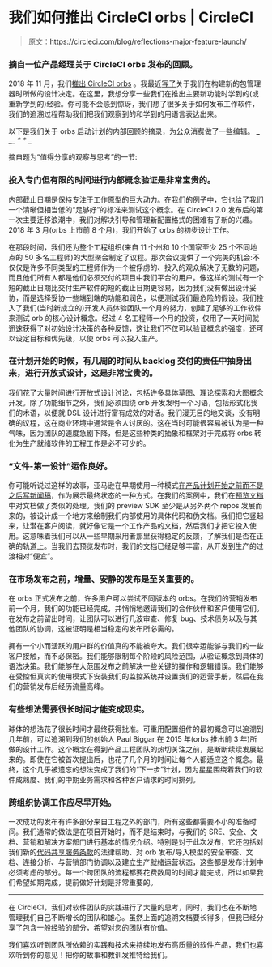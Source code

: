 # 我们如何推出 CircleCI orbs | CircleCI

> 原文：<https://circleci.com/blog/reflections-major-feature-launch/>

### 摘自一位产品经理关于 CircleCI orbs 发布的回顾。

2018 年 11 月，我们[推出 CircleCI orbs](https://circleci.com/blog/announcing-orbs-technology-partner-program/) 。我最近[写了](https://circleci.com/blog/designing-a-package-manager-from-the-ground-up/)关于我们在构建新的包管理器时所做的设计决定。在这里，我想分享一些我们在推出主要新功能时学到的(或重新学到的)经验。你可能不会感到惊讶，我们想了很多关于如何发布工作软件，我们的追溯过程帮助我们把我们观察到的和学到的用语言表达出来。

以下是我们关于 orbs 启动计划的内部回顾的摘录，为公众消费做了一些编辑。
**_ _**_ _*_ _*_ _

摘自题为“值得分享的观察与思考”的一节:

### 投入专门但有限的时间进行内部概念验证是非常宝贵的。

内部截止日期是保持专注于工作原型的巨大动力。在我们的例子中，它也给了我们一个清晰但相当低的“足够好”的标准来测试这个概念。在 CircleCI 2.0 发布后的第一次主要迁移浪潮中，我们对解决引导和管理新配置格式的困难有了新的兴趣。2018 年 3 月(orbs 上市前 8 个月)，我们开始了 orbs 的初步设计工作。

在那段时间，我们还为整个工程组织(来自 11 个州和 10 个国家至少 25 个不同地点的 50 多名工程师)的大型聚会制定了议程。那次会议提供了一个完美的机会:不仅仅是许多不同类型的工程师作为一个被俘虏的、投入的观众解决了无数的问题，而且他们所有人都是他们必须交付的项目中我们平台的用户。像这样的测试有一个短的截止日期比交付生产软件的短的截止日期更容易，因为我们没有做出设计妥协，而是选择妥协一些端到端的功能和润色，以便测试我们最危险的假设。我们投入了我们(当时新成立的)开发人员体验团队一个月的努力，创建了足够的工作软件来测试 orb 的核心设计概念。经过 4 名工程师一个月的投资，仅用了一天时间就迅速获得了对初始设计决策的各种反馈，这让我们不仅可以验证概念的强度，还可以设定目标和优先级，以使 orbs 可以投入生产。

### 在计划开始的时候，有几周的时间从 backlog 交付的责任中抽身出来，进行开放式设计，这是非常宝贵的。

我们花了大量时间进行开放式设计讨论，包括许多具体草图、理论探索和大图概念开发。除了功能细节之外，我们必须围绕 orb 开发发明一个习语，包括形式化我们的术语，以便就 DSL 设计进行富有成效的对话。我们漫无目的地交谈，没有明确的议程，这在商业环境中通常是令人讨厌的。这在当时可能很容易被认为是一种气味，因为团队的速度急剧下降，但是这些种类的抽象和框架对于完成将 orbs 转化为生产就绪软件的工程工作是必不可少的。

### “文件-第一设计”运作良好。

你可能听说过这样的故事，亚马逊在早期使用一种模式[在产品计划开始之前而不是之后写新闻稿](https://www.quora.com/What-is-Amazons-approach-to-product-development-and-product-management)，作为展示最终状态的一种方式。在我们的案例中，我们在[预览文档](https://github.com/CircleCI-Public/config-preview-sdk/)中对文档做了类似的处理。我们的 preview SDK 至少是从另外两个 repos 发展而来的，被设计成一个地方来绘制我们内部使用的具体代码和伪文档。我们把它竖起来，让潜在客户阅读，就好像它是一个工作产品的文档，然后我们才把它投入使用。这意味着我们可以从一些早期采用者那里获得稳定的反馈，了解我们是否在正确的轨道上。当我们去预览发布时，我们的文档已经足够丰富，从开发到生产的过渡相对“便宜”。

### 在市场发布之前，增量、安静的发布是至关重要的。

在 orbs 正式发布之前，许多用户可以尝试不同版本的 orbs。在我们的营销发布前一个月，我们的功能已经完成，并悄悄地邀请我们的合作伙伴和客户使用它们。在发布之前留出时间，让团队可以进行几波审查、修复 bug、技术债务以及与其他团队的协调，这被证明是相当稳定的发布所必需的。

拥有一个小而活跃的用户群的价值真的不能被夸大。我们很幸运能够与我们的一些客户接触，而不必保密。我们能够限制每个阶段的风险范围，从验证概念到具体的语法决策。我们能够在大范围发布之前解决一些关键的操作和逻辑错误。我们能够在受控但真实的使用模式下安装我们的监控系统并设置我们的运营手册，然后在我们的营销发布后经历流量高峰。

### 有些想法需要很长时间才能变成现实。

球体的想法花了很长时间才最终获得批准。可重用配置组件的最初概念可以追溯到几年前，可以追溯到我们的创始人 Paul Biggar 在 2015 年(orbs 推出前 3 年)所做的设计工作。这个概念在得到产品工程团队的热切关注之前，是断断续续发展起来的。即使在它被首次提出后，也花了几个月的时间让每个人都适应这个概念。最终，这个几乎被遗忘的想法变成了我们的“下一步”计划，因为星星围绕着我们的软件成熟度、我们的中期业务需求和各种客户请求的时间排列。

### 跨组织协调工作应尽早开始。

一次成功的发布有许多部分来自工程之外的部门，所有这些都需要不小的准备时间。我们通常的做法是在项目开始时，而不是结束时，与我们的 SRE、安全、文档、营销和解决方案部门进行基本的情况介绍。特别是对于此次发布，它还包括对我们新的[代码共享服务条款](https://circleci.com/legal/code-sharing-terms/)的法律帮助、对 orb 发布/导入模型的安全审查、文档、连接分析、与营销部门协调以及建立生产就绪运营状态，这些都是发布计划中必须考虑的部分。每一个跨团队的流程都要花费数周的时间才能完成，所以如果我们希望如期完成，提前做好计划是非常重要的。

* * *

在 CircleCI，我们对软件团队的实践进行了大量的思考，同时，我们也在不断地管理我们自己不断增长的团队和雄心。虽然上面的追溯文档要长得多，但我已经分享了包含一般经验的部分，希望对您的团队有价值。

我们喜欢听到团队所依赖的实践和技术来持续地发布高质量的软件产品，我们也喜欢听到你的意见！把你的故事和教训发推特给我们。